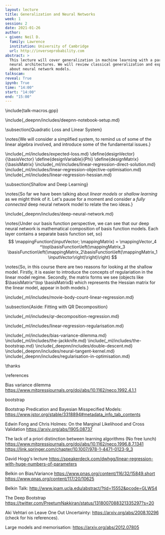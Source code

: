 ```yaml
---
layout: lecture
title: Generalization and Neural Networks
week: 1
session: 2
date: 2021-01-26
author:
- given: Neil D.
  family: Lawrence
  institution: University of Cambridge
  url: http://inverseprobability.com
abstract: >
  This lecture will cover generalization in machine learning with a particular focus on
  neural architectures. We will review classical generalization and explore what's different
  about neural network models.
talkscam:
reveal: True
ipynb: True
time: "14:00"
start: "14:00"
end: "15:00"
---
```


\include{talk-macros.gpp}

\include{_deepnn/includes/deepnn-notebook-setup.md}

\subsection{Quadratic Loss and Linear System}

\notes{We will consider a simplified system, to remind us of some of the linear algebra involved, and introduce some of the fundamental issues.}

\include{_ml/includes/expected-loss.md}
\define{designVector}{\basisVector}
\define{designVariable}{Phi}
\define{designMatrix}{\basisMatrix}
\include{_ml/includes/linear-regression-direct-solution.md}
\include{_ml/includes/linear-regression-objective-optimisation.md}
\include{_ml/includes/linear-regression-hessian.md}

\subsection{Shallow and Deep Learning}

\notes{So far we have been talking about *linear models* or *shallow learning* as we might think of it. Let's pause for a moment and consider a *fully connected* deep neural network model to relate the two ideas.}

\include{_deepnn/includes/deep-neural-network.md}

\notes{Under our basis function perspective, we can see that our deep neural network is mathematical composition of basis function models. Each layer contains a separate basis function set, so}
$$
 \mappingFunction(\inputVector; \mappingMatrix)  =  \mappingVector_4 ^\top\basisFunction\left(\mappingMatrix_3 \basisFunction\left(\mappingMatrix_2\basisFunction\left(\mappingMatrix_1 \inputVector\right)\right)\right)
$$

\notes{So, in this course there are two reasons for looking at the shallow model. Firstly, it is easier to introduce the concepts of regulariation in the linear model regime. Secondly, the matrix forms we see (objects like $\basisMatrix^\top \basisMatrix$) which represents the Hessian matrix for the linear model, appear in both models.}

\include{_ml/includes/movie-body-count-linear-regression.md}

\subsection{Aside: Fitting with QR Decomposition}

\include{_ml/includes/qr-decomposition-regression.md}


\include{_ml/includes/linear-regression-regularisation.md}

\include{_ml/includes/bias-variance-dilemma.md}
\include{_ml/includes/the-jackknife.md}
\include{_ml/includes/the-bootstrap.md}
\include{_deepnn/includes/double-descent.md}
\include{_deepnn/includes/neural-tangent-kernel.md}
\include{_deepnn/includes/regularisation-in-optimisation.md}

\thanks

\references


Bias variance dilemma <https://www.mitpressjournals.org/doi/abs/10.1162/neco.1992.4.1.1>

bootstrap


Bootstrap Predication and Bayesian Misspecified Models: <https://www.jstor.org/stable/3318894#metadata_info_tab_contents>

Edwin Fong and Chris Holmes: On the Marginal Likelihood and Cross Validation <https://arxiv.org/abs/1905.08737>


The lack of a priori distinction between learning algorithms (No free lunch)
<https://www.mitpressjournals.org/doi/abs/10.1162/neco.1996.8.7.1341>
<https://link.springer.com/chapter/10.1007/978-1-4471-0123-9_3>


David Hogg's lecture <https://speakerdeck.com/dwhgg/linear-regression-with-huge-numbers-of-parameters>


Belkin on Bias/Variance
<https://www.pnas.org/content/116/32/15849.short>
<https://www.pnas.org/content/117/20/10625>

Belkin Talk: <http://www.ipam.ucla.edu/abstract/?tid=15552&pcode=GLWS4>

The Deep Bootstrap <https://twitter.com/PreetumNakkiran/status/1318007088321335297?s=20>

Aki Vehtari on Leave One Out Uncertainty: <https://arxiv.org/abs/2008.10296> (check for his references).

Large models and memorisation: <https://arxiv.org/abs/2012.07805>



